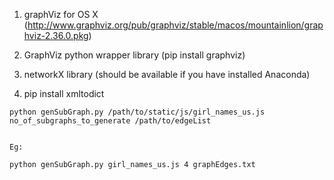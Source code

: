 
1. graphViz for OS X (http://www.graphviz.org/pub/graphviz/stable/macos/mountainlion/graphviz-2.36.0.pkg)

2. GraphViz python wrapper library (pip install graphviz)

3. networkX library (should be available if you have installed Anaconda)

4. pip install xmltodict


``` 
python genSubGraph.py /path/to/static/js/girl_names_us.js no_of_subgraphs_to_generate /path/to/edgeList


Eg: 

python genSubGraph.py girl_names_us.js 4 graphEdges.txt

```